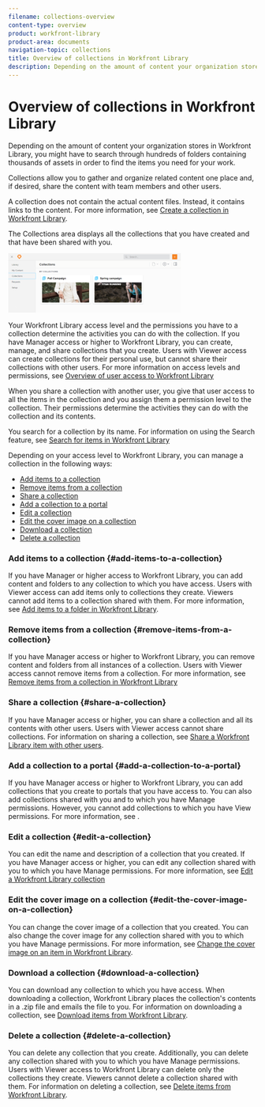 ```yaml
---
filename: collections-overview
content-type: overview
product: workfront-library
product-area: documents
navigation-topic: collections
title: Overview of collections in Workfront Library
description: Depending on the amount of content your organization stores in Workfront Library, you might have to search through hundreds of folders containing thousands of assets in order to find the items you need for your work.
---
```


# Overview of collections in Workfront Library

Depending on the amount of content your organization stores in Workfront Library, you might have to search through hundreds of folders containing thousands of assets in order to find the items you need for your work.

Collections allow you to gather and organize related content one place and, if desired, share the content with team members and other users.

A collection does not contain the actual content files. Instead, it contains links to the content. For more information, see [Create a collection in Workfront Library](../../../workfront-library/content-management/collections/create-a-collection.md).

The Collections area displays all the collections that you have created and that have been shared with you.

![](assets/collections-2-350x120.png)

Your Workfront Library access level and the permissions you have to a collection determine the activities you can do with the collection. If you have Manager access or higher to Workfront Library, you can create, manage, and share collections that you create. Users with Viewer access can create collections for their personal use, but cannot share their collections with other users. For more information on access levels and permissions, see [Overview of user access to Workfront Library](../../../workfront-library/administration-and-setup/user-access/user-access-overview.md)

When you share a collection with another user, you give that user access to all the items in the collection and you assign them a permission level to the collection. Their permissions determine the activities they can do with the collection and its contents.

You search for a collection by its name. For information on using the Search feature, see [Search for items in Workfront Library](../../../workfront-library/content-management/basics/search-for-items-in-workfront-library.md)

Depending on your access level to Workfront Library, you can manage a collection in the following ways:

* [Add items to a collection](#add-items-to-a-collection) 
* [Remove items from a collection](#remove-items-from-a-collection) 
* [Share a collection](#share-a-collection) 
* [Add a collection to a portal](#add-a-collection-to-a-portal) 
* [Edit a collection](#edit-a-collection) 
* [Edit the cover image on a collection](#edit-the-cover-image-on-a-collection) 
* [Download a collection](#download-a-collection) 
* [Delete a collection](#delete-a-collection)

### Add items to a collection {#add-items-to-a-collection}

If you have Manager or higher access to Workfront Library, you can add content and folders to any collection to which you have access. Users with Viewer access can add items only to collections they create. Viewers cannot add items to a collection shared with them. For more information, see [Add items to a folder in Workfront Library](../../../workfront-library/content-management/folders/add-items-to-a-folder-library.md).

### Remove items from a collection {#remove-items-from-a-collection}

If you have Manager access or higher to Workfront Library, you can remove content and folders from all instances of a collection. Users with Viewer access cannot remove items from a collection. For more information, see [Remove items from a collection in Workfront Library](../../../workfront-library/content-management/collections/remove-items-from-a-collection.md)

### Share a collection {#share-a-collection}

If you have Manager access or higher, you can share a collection and all its contents with other users. Users with Viewer access cannot share collections. For information on sharing a collection, see [Share a Workfront Library item with other users](../../../workfront-library/content-management/share-an-asset-with-users.md).

### Add a collection to a portal {#add-a-collection-to-a-portal}

If you have Manager access or higher to Workfront Library, you can add collections that you create to portals that you have access to. You can also add collections shared with you and to which you have Manage permissions. However, you cannot add collections to which you have View permissions. For more information, see .

### Edit a collection {#edit-a-collection}

You can edit the name and description of a collection that you created. If you have Manager access or higher, you can edit any collection shared with you to which you have Manage permissions. For more information, see [Edit a Workfront Library collection](../../../workfront-library/content-management/collections/edit-a-collection.md)

### Edit the cover image on a collection {#edit-the-cover-image-on-a-collection}

You can change the cover image of a collection that you created. You can also change the cover image for any collection shared with you to which you have Manage permissions. For more information, see [Change the cover image on an item in Workfront Library](../../../workfront-library/content-management/change-cover-image-of-folder.md).

### Download a collection {#download-a-collection}

You can download any collection to which you have access. When downloading a collection, Workfront Library places the collection's contents in a .zip file and emails the file to you. For information on downloading a collection, see [Download items from Workfront Library](../../../workfront-library/content-management/basics/download-content-from-library.md).

### Delete a collection {#delete-a-collection}

You can delete any collection that you create. Additionally, you can delete any collection shared with you to which you have Manage permissions. Users with Viewer access to Workfront Library can delete only the collections they create. Viewers cannot delete a collection shared with them. For information on deleting a collection, see [Delete items from Workfront Library](../../../workfront-library/content-management/delete-items.md).

